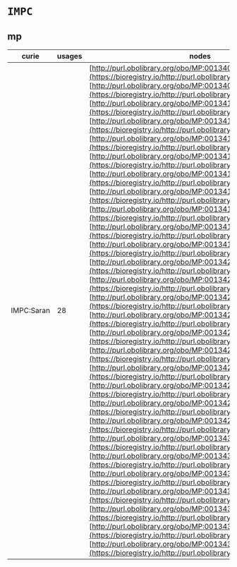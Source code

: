 # `IMPC`

## mp

| curie      |   usages | nodes                                                                                                                                                                                                                                                                                                                                                                                                                                                                                                                                                                                                                                                                                                                                                                                                                                                                                                                                                                                                                                                                                                                                                                                                                                                                                                                                                                                                                                                                                                                                                                                                                                                                                                                                                                                                                                                                                                                                                                                                                                                                                                                                                                                                                                                                                                                                                                                                                                                                                                                                                                                                                                                                                                                                                                                                                                                                                                                                                                                                                                                                                                                                                                                                                              |
|------------|----------|------------------------------------------------------------------------------------------------------------------------------------------------------------------------------------------------------------------------------------------------------------------------------------------------------------------------------------------------------------------------------------------------------------------------------------------------------------------------------------------------------------------------------------------------------------------------------------------------------------------------------------------------------------------------------------------------------------------------------------------------------------------------------------------------------------------------------------------------------------------------------------------------------------------------------------------------------------------------------------------------------------------------------------------------------------------------------------------------------------------------------------------------------------------------------------------------------------------------------------------------------------------------------------------------------------------------------------------------------------------------------------------------------------------------------------------------------------------------------------------------------------------------------------------------------------------------------------------------------------------------------------------------------------------------------------------------------------------------------------------------------------------------------------------------------------------------------------------------------------------------------------------------------------------------------------------------------------------------------------------------------------------------------------------------------------------------------------------------------------------------------------------------------------------------------------------------------------------------------------------------------------------------------------------------------------------------------------------------------------------------------------------------------------------------------------------------------------------------------------------------------------------------------------------------------------------------------------------------------------------------------------------------------------------------------------------------------------------------------------------------------------------------------------------------------------------------------------------------------------------------------------------------------------------------------------------------------------------------------------------------------------------------------------------------------------------------------------------------------------------------------------------------------------------------------------------------------------------------------------|
| IMPC:Saran |       28 | [http://purl.obolibrary.org/obo/MP:0013406](https://bioregistry.io/http://purl.obolibrary.org/obo/MP:0013406), [http://purl.obolibrary.org/obo/MP:0013407](https://bioregistry.io/http://purl.obolibrary.org/obo/MP:0013407), [http://purl.obolibrary.org/obo/MP:0013411](https://bioregistry.io/http://purl.obolibrary.org/obo/MP:0013411), [http://purl.obolibrary.org/obo/MP:0013412](https://bioregistry.io/http://purl.obolibrary.org/obo/MP:0013412), [http://purl.obolibrary.org/obo/MP:0013413](https://bioregistry.io/http://purl.obolibrary.org/obo/MP:0013413), [http://purl.obolibrary.org/obo/MP:0013414](https://bioregistry.io/http://purl.obolibrary.org/obo/MP:0013414), [http://purl.obolibrary.org/obo/MP:0013415](https://bioregistry.io/http://purl.obolibrary.org/obo/MP:0013415), [http://purl.obolibrary.org/obo/MP:0013416](https://bioregistry.io/http://purl.obolibrary.org/obo/MP:0013416), [http://purl.obolibrary.org/obo/MP:0013417](https://bioregistry.io/http://purl.obolibrary.org/obo/MP:0013417), [http://purl.obolibrary.org/obo/MP:0013418](https://bioregistry.io/http://purl.obolibrary.org/obo/MP:0013418), [http://purl.obolibrary.org/obo/MP:0013419](https://bioregistry.io/http://purl.obolibrary.org/obo/MP:0013419), [http://purl.obolibrary.org/obo/MP:0013420](https://bioregistry.io/http://purl.obolibrary.org/obo/MP:0013420), [http://purl.obolibrary.org/obo/MP:0013421](https://bioregistry.io/http://purl.obolibrary.org/obo/MP:0013421), [http://purl.obolibrary.org/obo/MP:0013422](https://bioregistry.io/http://purl.obolibrary.org/obo/MP:0013422), [http://purl.obolibrary.org/obo/MP:0013423](https://bioregistry.io/http://purl.obolibrary.org/obo/MP:0013423), [http://purl.obolibrary.org/obo/MP:0013424](https://bioregistry.io/http://purl.obolibrary.org/obo/MP:0013424), [http://purl.obolibrary.org/obo/MP:0013425](https://bioregistry.io/http://purl.obolibrary.org/obo/MP:0013425), [http://purl.obolibrary.org/obo/MP:0013426](https://bioregistry.io/http://purl.obolibrary.org/obo/MP:0013426), [http://purl.obolibrary.org/obo/MP:0013427](https://bioregistry.io/http://purl.obolibrary.org/obo/MP:0013427), [http://purl.obolibrary.org/obo/MP:0013428](https://bioregistry.io/http://purl.obolibrary.org/obo/MP:0013428), [http://purl.obolibrary.org/obo/MP:0013429](https://bioregistry.io/http://purl.obolibrary.org/obo/MP:0013429), [http://purl.obolibrary.org/obo/MP:0013430](https://bioregistry.io/http://purl.obolibrary.org/obo/MP:0013430), [http://purl.obolibrary.org/obo/MP:0013431](https://bioregistry.io/http://purl.obolibrary.org/obo/MP:0013431), [http://purl.obolibrary.org/obo/MP:0013432](https://bioregistry.io/http://purl.obolibrary.org/obo/MP:0013432), [http://purl.obolibrary.org/obo/MP:0013433](https://bioregistry.io/http://purl.obolibrary.org/obo/MP:0013433), [http://purl.obolibrary.org/obo/MP:0013434](https://bioregistry.io/http://purl.obolibrary.org/obo/MP:0013434), [http://purl.obolibrary.org/obo/MP:0013435](https://bioregistry.io/http://purl.obolibrary.org/obo/MP:0013435), [http://purl.obolibrary.org/obo/MP:0013436](https://bioregistry.io/http://purl.obolibrary.org/obo/MP:0013436) |
